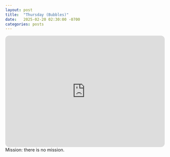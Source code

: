 ```yaml
---
layout: post
title:  "Thursday (Bubbles)"
date:   2025-02-20 02:30:00 -0700
categories: posts
---
```

<iframe style="border-radius:12px" src="https://open.spotify.com/embed/playlist/5UtpOoNxZDSkcDMEakM4aY?utm_source=generator" width="100%" height="352" frameBorder="0" allowfullscreen="" allow="autoplay; clipboard-write; encrypted-media; fullscreen; picture-in-picture" loading="lazy"></iframe>
Mission: there is no mission.
